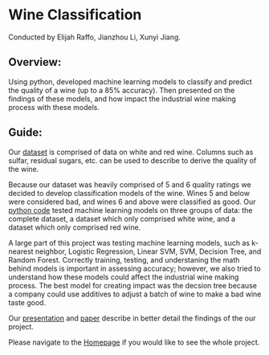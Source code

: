 # Wine Classification
Conducted by Elijah Raffo, Jianzhou Li, Xunyi Jiang.

## Overview:
Using python, developed machine learning models to classify and predict the quality of a wine (up to a 85% accuracy). Then presented on the findings of these models, and how impact the industrial wine making process with these models.

## Guide:

Our [dataset](eliraffo.github.io/OBA410/) is comprised of data on white and red wine. Columns such as sulfar, residual sugars, etc. can be used to describe to derive the quality of the wine.

Because our dataset was heavily comprised of 5 and 6 quality ratings we decided to develop classification models of the wine. Wines 5 and below were considered bad, and wines 6 and above were classified as good. Our [python code](eliraffo.github.io/OBA410/) tested machine learning models on three groups of data: the complete dataset, a dataset which only comprised white wine, and a dataset which only comprised red wine.

A large part of this project was testing machine learning models, such as k-nearest neighbor, Logistic Regression, Linear SVM, SVM, Decision Tree, and Random Forest. Correctly training, testing, and understaning the math behind models is important in assessing accuracy; however, we also tried to understand how these models could affect the industrial wine making process. The best model for creating impact was the decsion tree because a company could use additives to adjust a batch of wine to make a bad wine taste good. 

Our [presentation](eliraffo.github.io/OBA410/) and [paper](eliraffo.github.io/OBA410/) describe in better detail the findings of the our project. 

Please navigate to the [Homepage](https://github.com/eliraffo/eliraffo.github.io/tree/master/OBA410) if you would like to see the whole project.
